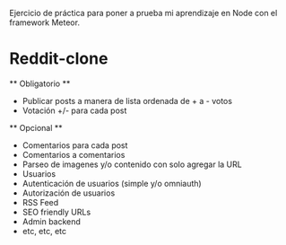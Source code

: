 Ejercicio de práctica para poner a prueba mi aprendizaje en Node con el framework Meteor.

Reddit-clone
============
** Obligatorio **

- Publicar posts a manera de lista ordenada de + a - votos
- Votación +/- para cada post

** Opcional **

 - Comentarios para cada post
 - Comentarios a comentarios
 - Parseo de imagenes y/o contenido con solo agregar la URL
 - Usuarios
 - Autenticación de usuarios (simple y/o omniauth)
 - Autorización de usuarios
 - RSS Feed
 - SEO friendly URLs
 - Admin backend
 - etc, etc, etc